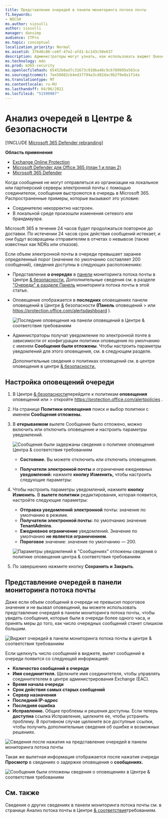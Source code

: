 ```yaml
---
title: Представление очередей в панели мониторинга потока почты
f1.keywords:
- NOCSH
ms.author: siosulli
author: siosulli
manager: dansimp
audience: ITPro
ms.topic: conceptual
localization_priority: Normal
ms.assetid: 37640c80-ce6f-47e2-afd1-bc1d3c50e637
description: Администраторы могут узнать, как использовать виджет Queues в панели мониторинга потока почты в Центре соответствия требованиям & безопасности для отслеживания неуспешного потока почты в локальной или партнерских организациях над исходящие соединители.
ms.technology: mdo
ms.prod: m365-security
ms.openlocfilehash: 65452b0ad7c31673c910ba48c9c6709995e563ce
ms.sourcegitcommit: 7ee50882cb4ed37794a3cd82dac9b2f9e0a1f14a
ms.translationtype: MT
ms.contentlocale: ru-RU
ms.lasthandoff: 04/06/2021
ms.locfileid: "51599987"
---
```

# <a name="queues-insight-in-the-security--compliance-center"></a>Анализ очередей в Центре & безопасности

[!INCLUDE [Microsoft 365 Defender rebranding](../includes/microsoft-defender-for-office.md)]

**Область применения**
- [Exchange Online Protection](exchange-online-protection-overview.md)
- [Microsoft Defender для Office 365 (план 1 и план 2)](defender-for-office-365.md)
- [Microsoft 365 Defender](../defender/microsoft-365-defender.md)

Когда сообщения не могут отправляться из организации на локальное или партнерский серверы электронной почты с помощью соединителок, сообщения выстрояются в очередь в Microsoft 365. Распространенные примеры, которые вызывают это условие:

- Соединителю некорректно настроен.
- В локальной среде произошли изменения сетевого или брандмауэра.

Microsoft 365 в течение 24 часов будет продолжаться повторное до доставки. По истечении 24 часов срок действия сообщений истекает, и они будут возвращены отправителям в отчетах о невывозе (также известных как NDRs или отказов).

Если объем электронной почты в очереди превышает заранее определенный порог (значение по умолчанию составляет 200 сообщений), сведения доступны в следующих расположениях:

- Представление **о очередях** в [панели](mail-flow-insights-v2.md) мониторинга потока почты в Центре [& безопасности.](https://protection.office.com) Дополнительные сведения см. в разделе ["Очереди" в разделе Панель](#queues-insight-in-the-mail-flow-dashboard) мониторинга потока почты в этой статье.

- Оповещение отображается в **последних** оповещениях панели оповещений в Центре [&](https://protection.office.com) безопасности **(Панель** оповещений \>  или <https://protection.office.com/alertsdashboard> ).

  ![Последние оповещения на панели оповещений в Центре & соответствия требованиям](../../media/mfi-queued-messages-alert.png)

- Администраторы получат уведомление по электронной почте в зависимости от конфигурации политики оповещения по умолчанию с именем **Сообщения были отложены**. Чтобы настроить параметры уведомлений для этого оповещения, см. в следующем разделе.

  Дополнительные сведения о политиках оповещений см. в центре оповещения в центре [& безопасности.](../../compliance/alert-policies.md)

## <a name="customize-queue-alerts"></a>Настройка оповещений очереди

1. В Центре [& безопасности](https://protection.office.com)перейдите к политикам **оповещения** оповещений или \>  откройте <https://protection.office.com/alertpolicies> .

2. На странице **Политики оповещения** поиск и выбор политики с именем **Сообщения отложены.**

3. В **открываемом** вылете Сообщение было отложено, можно включить или отключить оповещение и настроить параметры уведомлений.

   ![Сообщения были задержаны сведения о политике оповещения Центра & соответствия требованиям](../../media/mfi-queued-messages-alert-policy.png)

   - **Состояние.** Вы можете отключить или отключить оповещение.

   - **Получатели электронной почты** и ограничение ежедневных **уведомлений:** нажмите **кнопку Изменить,** чтобы настроить следующие параметры:

4. Чтобы настроить параметры уведомлений, нажмите **кнопку Изменить**. В **вылете политики** редактирования, которая появится, настройте следующие параметры:

   - **Отправка уведомлений электронной** почты: значение по умолчанию в режиме.
   - **Получатели электронной почты:** по умолчанию значение **TenantAdmins**.
   - **Ежедневное ограничение** уведомлений. Значение по умолчанию **не является ограничением**.
   - **Пороговое** значение: значение по умолчанию — 200.

   ![Параметры уведомлений в "Сообщениях" отложены сведения о политике оповещения центра & соответствия требованиям](../../media/mfi-queued-messages-alert-policy-notification-settings.png)

5. По завершению нажмите кнопку **Сохранить и** **Закрыть**.

## <a name="queues-insight-in-the-mail-flow-dashboard"></a>Представление очередей в панели мониторинга потока почты

Даже если объем сообщений в очереди не превысил пороговое значение и  не вызвал [](mail-flow-insights-v2.md) оповещений, вы можете использовать представление очередей в панели мониторинга потока почты, чтобы увидеть сообщения, которые были в очереди более одного часа, и принять меры до того, как число очередных сообщений станет слишком большим.

![Виджет очередей в панели мониторинга потока почты в центре & соответствия требованиям](../../media/mfi-queues-widget.png)

Если щелкнуть число сообщений в  виджете, вылет сообщений в очереди появится со следующей информацией:

- **Количество сообщений в очереди**
- **Имя соединиттеля.** Щелкните имя соединитетеля, чтобы управлять соединитетелем в центре администрирования Exchange (EAC).
- **Время начала очереди**
- **Срок действия самых старых сообщений**
- **Сервер назначения**
- **Последний IP-адрес**
- **Последняя ошибка**
- **Исправление.** Общие проблемы и решения доступны. Если теперь **доступна** ссылка Исправление, щелкните ее, чтобы устранить проблему. В противном случае щелкните все доступные ссылки, чтобы получить дополнительные сведения об ошибке и возможных решениях.

![Сведения после нажатия на представление очередей в панели мониторинга потока почты](../../media/mfi-queues-details.png)

Такая же вылетная информация отображается после нажатия очереди **Просмотр** в сведениях о задержке оповещения о **сообщениях.**

![Сообщения были отложены сведения о оповещениях в Центре & соответствия требованиям](../../media/mfi-queued-messages-alert-details.png)

## <a name="see-also"></a>См. также

Сведения о других сведениях в панели мониторинга потока почты см. в странице Анализ потока почты в Центре [& соответствия](mail-flow-insights-v2.md)требованиям.
